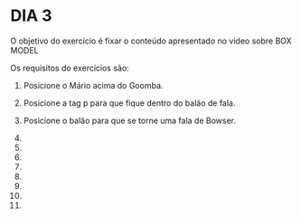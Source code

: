 # DIA 3

O objetivo do exercício é fixar o conteúdo apresentado no video sobre BOX MODEL

Os requisitos do exercícios são:

1. Posicione o Mário acima do Goomba.

2. Posicione a tag p para que fique dentro do balão de fala.

3. Posicione o balão para que se torne uma fala de Bowser.

4. 

5. 

6. 

7.

8. 

9. 

10. 

11. 